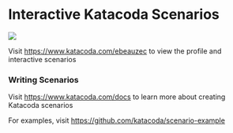 # Interactive Katacoda Scenarios

[![](http://shields.katacoda.com/katacoda/ebeauzec/count.svg)](https://www.katacoda.com/ebeauzec "Get your profile on Katacoda.com")

Visit https://www.katacoda.com/ebeauzec to view the profile and interactive scenarios

### Writing Scenarios
Visit https://www.katacoda.com/docs to learn more about creating Katacoda scenarios

For examples, visit https://github.com/katacoda/scenario-example
